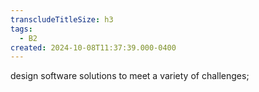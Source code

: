 ```yaml
---
transcludeTitleSize: h3
tags:
  - B2
created: 2024-10-08T11:37:39.000-0400
---
```

design software solutions to meet a variety of challenges;